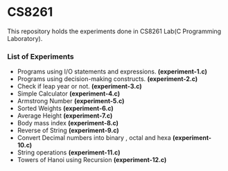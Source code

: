 # CS8261

This repository holds the experiments done in CS8261 Lab(C Programming Laboratory).

### List of Experiments

   * Programs using I/O statements and expressions. **(experiment-1.c)**
   * Programs using decision-making constructs. **(experiment-2.c)**
   * Check if leap year or not. **(experiment-3.c)**
   * Simple Calculator **(experiment-4.c)**
   * Armstrong Number **(experiment-5.c)**
   * Sorted Weights **(experiment-6.c)**
   * Average Height **(experiment-7.c)**
   * Body mass index **(experiment-8.c)**
   * Reverse of String **(experiment-9.c)**
   * Convert Decimal numbers into binary , octal and hexa **(experiment-10.c)**
   * String operations **(experiment-11.c)**
   * Towers of Hanoi using Recursion **(experiment-12.c)**



